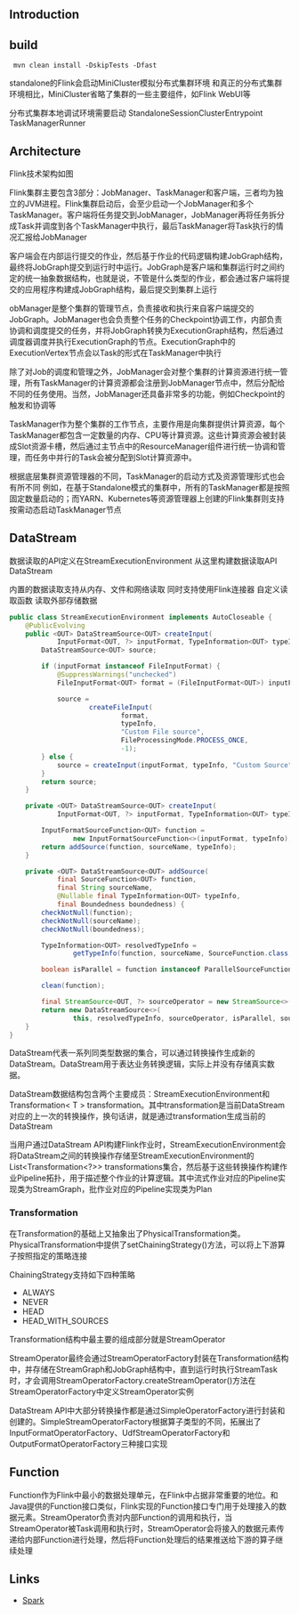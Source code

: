 ## Introduction



## build

```shell
 mvn clean install -DskipTests -Dfast
```



standalone的Flink会启动MiniCluster模拟分布式集群环境 和真正的分布式集群环境相比，MiniCluster省略了集群的一些主要组件，如Flink WebUI等

分布式集群本地调试环境需要启动 StandaloneSessionClusterEntrypoint TaskManagerRunner



## Architecture



Flink技术架构如图











Flink集群主要包含3部分：JobManager、TaskManager和客户端，三者均为独立的JVM进程。Flink集群启动后，会至少启动一个JobManager和多个TaskManager。客户端将任务提交到JobManager，JobManager再将任务拆分成Task并调度到各个TaskManager中执行，最后TaskManager将Task执行的情况汇报给JobManager





客户端会在内部运行提交的作业，然后基于作业的代码逻辑构建JobGraph结构，最终将JobGraph提交到运行时中运行。JobGraph是客户端和集群运行时之间约定的统一抽象数据结构，也就是说，不管是什么类型的作业，都会通过客户端将提交的应用程序构建成JobGraph结构，最后提交到集群上运行



obManager是整个集群的管理节点，负责接收和执行来自客户端提交的JobGraph。JobManager也会负责整个任务的Checkpoint协调工作，内部负责协调和调度提交的任务，并将JobGraph转换为ExecutionGraph结构，然后通过调度器调度并执行ExecutionGraph的节点。ExecutionGraph中的ExecutionVertex节点会以Task的形式在TaskManager中执行



除了对Job的调度和管理之外，JobManager会对整个集群的计算资源进行统一管理，所有TaskManager的计算资源都会注册到JobManager节点中，然后分配给不同的任务使用。当然，JobManager还具备非常多的功能，例如Checkpoint的触发和协调等





TaskManager作为整个集群的工作节点，主要作用是向集群提供计算资源，每个TaskManager都包含一定数量的内存、CPU等计算资源。这些计算资源会被封装成Slot资源卡槽，然后通过主节点中的ResourceManager组件进行统一协调和管理，而任务中并行的Task会被分配到Slot计算资源中。

根据底层集群资源管理器的不同，TaskManager的启动方式及资源管理形式也会有所不同 例如，在基于Standalone模式的集群中，所有的TaskManager都是按照固定数量启动的；而YARN、Kubernetes等资源管理器上创建的Flink集群则支持按需动态启动TaskManager节点





## DataStream

数据读取的API定义在StreamExecutionEnvironment 从这里构建数据读取API DataStream

内置的数据读取支持从内存、文件和网络读取 同时支持使用Flink连接器 自定义读取函数 读取外部存储数据

```java
public class StreamExecutionEnvironment implements AutoCloseable {
    @PublicEvolving
    public <OUT> DataStreamSource<OUT> createInput(
            InputFormat<OUT, ?> inputFormat, TypeInformation<OUT> typeInfo) {
        DataStreamSource<OUT> source;

        if (inputFormat instanceof FileInputFormat) {
            @SuppressWarnings("unchecked")
            FileInputFormat<OUT> format = (FileInputFormat<OUT>) inputFormat;

            source =
                    createFileInput(
                            format,
                            typeInfo,
                            "Custom File source",
                            FileProcessingMode.PROCESS_ONCE,
                            -1);
        } else {
            source = createInput(inputFormat, typeInfo, "Custom Source");
        }
        return source;
    }

    private <OUT> DataStreamSource<OUT> createInput(
            InputFormat<OUT, ?> inputFormat, TypeInformation<OUT> typeInfo, String sourceName) {

        InputFormatSourceFunction<OUT> function =
                new InputFormatSourceFunction<>(inputFormat, typeInfo);
        return addSource(function, sourceName, typeInfo);
    }

    private <OUT> DataStreamSource<OUT> addSource(
            final SourceFunction<OUT> function,
            final String sourceName,
            @Nullable final TypeInformation<OUT> typeInfo,
            final Boundedness boundedness) {
        checkNotNull(function);
        checkNotNull(sourceName);
        checkNotNull(boundedness);

        TypeInformation<OUT> resolvedTypeInfo =
                getTypeInfo(function, sourceName, SourceFunction.class, typeInfo);

        boolean isParallel = function instanceof ParallelSourceFunction;

        clean(function);

        final StreamSource<OUT, ?> sourceOperator = new StreamSource<>(function);
        return new DataStreamSource<>(
                this, resolvedTypeInfo, sourceOperator, isParallel, sourceName, boundedness);
    }
}
```



DataStream代表一系列同类型数据的集合，可以通过转换操作生成新的DataStream。DataStream用于表达业务转换逻辑，实际上并没有存储真实数据。

DataStream数据结构包含两个主要成员：StreamExecutionEnvironment和Transformation< T > transformation。其中transformation是当前DataStream对应的上一次的转换操作，换句话讲，就是通过transformation生成当前的DataStream

当用户通过DataStream API构建Flink作业时，StreamExecutionEnvironment会将DataStream之间的转换操作存储至StreamExecutionEnvironment的List<Transformation<?>> transformations集合，然后基于这些转换操作构建作业Pipeline拓扑，用于描述整个作业的计算逻辑。其中流式作业对应的Pipeline实现类为StreamGraph，批作业对应的Pipeline实现类为Plan

### Transformation



在Transformation的基础上又抽象出了PhysicalTransformation类。PhysicalTransformation中提供了setChainingStrategy()方法，可以将上下游算子按照指定的策略连接

ChainingStrategy支持如下四种策略

- ALWAYS
- NEVER
- HEAD
- HEAD_WITH_SOURCES



Transformation结构中最主要的组成部分就是StreamOperator



StreamOperator最终会通过StreamOperatorFactory封装在Transformation结构中，并存储在StreamGraph和JobGraph结构中，直到运行时执行StreamTask时，才会调用StreamOperatorFactory.createStreamOperator()方法在StreamOperatorFactory中定义StreamOperator实例



DataStream API中大部分转换操作都是通过SimpleOperatorFactory进行封装和创建的。SimpleStreamOperatorFactory根据算子类型的不同，拓展出了InputFormatOperatorFactory、UdfStreamOperatorFactory和OutputFormatOperatorFactory三种接口实现



## Function



Function作为Flink中最小的数据处理单元，在Flink中占据非常重要的地位。和Java提供的Function接口类似，Flink实现的Function接口专门用于处理接入的数据元素。StreamOperator负责对内部Function的调用和执行，当StreamOperator被Task调用和执行时，StreamOperator会将接入的数据元素传递给内部Function进行处理，然后将Function处理后的结果推送给下游的算子继续处理







## Links

- [Spark]()